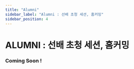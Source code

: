 ```yaml
---
title: "Alumni"
sidebar_label: "Alumni : 선배 초청 세션, 홈커밍"
sidebar_position: 4
---
```


# ALUMNI : 선배 초청 세션, 홈커밍

### Coming Soon !
